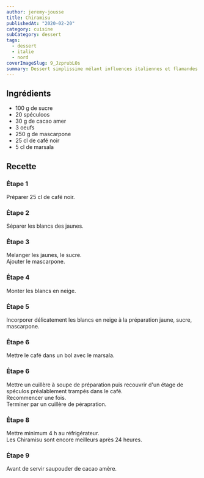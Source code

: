 ```yaml
---
author: jeremy-jousse
title: Chiramisu
publishedAt: "2020-02-20"
category: cuisine
subCategory: dessert
tags:
  - dessert
  - italie
  - nord
coverImageSlug: 9_JzprubLOs
summary: Dessert simplissime mélant influences italiennes et flamandes
---
```


## Ingrédients

- 100 g de sucre
- 20 spéculoos
- 30 g de cacao amer
- 3 oeufs
- 250 g de mascarpone
- 25 cl de café noir
- 5 cl de marsala

## Recette

### Étape 1

Préparer 25 cl de café noir.

### Étape 2

Séparer les blancs des jaunes.

### Étape 3

Melanger les jaunes, le sucre.  
Ajouter le mascarpone.

### Étape 4

Monter les blancs en neige.

### Étape 5

Incorporer délicatement les blancs en neige à la préparation jaune, sucre, mascarpone.

### Étape 6

Mettre le café dans un bol avec le marsala.

### Étape 6

Mettre un cuillère à soupe de préparation puis recouvrir d'un étage de spéculos préalablement trampés dans le café.  
Recommencer une fois.  
Terminer par un cuillère de pérapration.

### Étape 8

Mettre minimum 4 h au réfrigérateur.  
Les Chiramisu sont encore meilleurs après 24 heures.

### Étape 9

Avant de servir saupouder de cacao amère.
